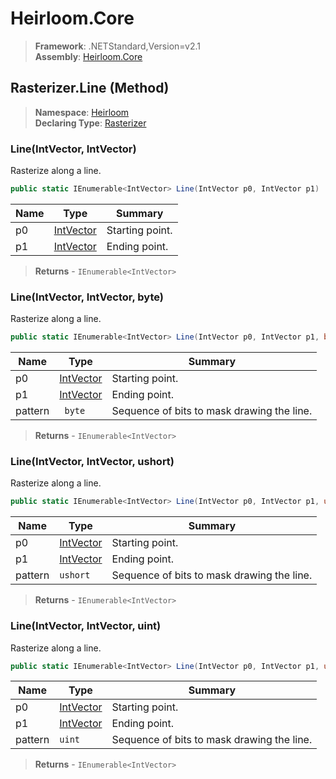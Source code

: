 # Heirloom.Core

> **Framework**: .NETStandard,Version=v2.1  
> **Assembly**: [Heirloom.Core][0]

## Rasterizer.Line (Method)

> **Namespace**: [Heirloom][0]  
> **Declaring Type**: [Rasterizer][1]

### Line(IntVector, IntVector)

Rasterize along a line.

```cs
public static IEnumerable<IntVector> Line(IntVector p0, IntVector p1)
```

| Name | Type           | Summary         |
|------|----------------|-----------------|
| p0   | [IntVector][2] | Starting point. |
| p1   | [IntVector][2] | Ending point.   |

> **Returns** - `IEnumerable<IntVector>`

### Line(IntVector, IntVector, byte)

Rasterize along a line.

```cs
public static IEnumerable<IntVector> Line(IntVector p0, IntVector p1, byte pattern)
```

| Name    | Type           | Summary                                    |
|---------|----------------|--------------------------------------------|
| p0      | [IntVector][2] | Starting point.                            |
| p1      | [IntVector][2] | Ending point.                              |
| pattern | ` byte`        | Sequence of bits to mask drawing the line. |

> **Returns** - `IEnumerable<IntVector>`

### Line(IntVector, IntVector, ushort)

Rasterize along a line.

```cs
public static IEnumerable<IntVector> Line(IntVector p0, IntVector p1, ushort pattern)
```

| Name    | Type           | Summary                                    |
|---------|----------------|--------------------------------------------|
| p0      | [IntVector][2] | Starting point.                            |
| p1      | [IntVector][2] | Ending point.                              |
| pattern | `ushort`       | Sequence of bits to mask drawing the line. |

> **Returns** - `IEnumerable<IntVector>`

### Line(IntVector, IntVector, uint)

Rasterize along a line.

```cs
public static IEnumerable<IntVector> Line(IntVector p0, IntVector p1, uint pattern)
```

| Name    | Type           | Summary                                    |
|---------|----------------|--------------------------------------------|
| p0      | [IntVector][2] | Starting point.                            |
| p1      | [IntVector][2] | Ending point.                              |
| pattern | `uint`         | Sequence of bits to mask drawing the line. |

> **Returns** - `IEnumerable<IntVector>`

[0]: ../../../Heirloom.Core.md
[1]: ../Rasterizer.md
[2]: ../IntVector.md
